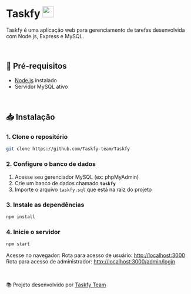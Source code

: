 # Taskfy <img src="https://avatars.githubusercontent.com/u/212968952?s=200&v=4" width="30"/>

Taskfy é uma aplicação web para gerenciamento de tarefas desenvolvida com Node.js, Express e MySQL.

<br>


## 🚀 Pré-requisitos

- [Node.js](https://nodejs.org/) instalado
- Servidor MySQL ativo

<br>

## 📥 Instalação

### 1. Clone o repositório

```bash
git clone https://github.com/Taskfy-team/Taskfy
```

### 2. Configure o banco de dados

1. Acesse seu gerenciador MySQL (ex: phpMyAdmin)
2. Crie um banco de dados chamado **`taskfy`**
3. Importe o arquivo `taskfy.sql` que está na raiz do projeto

### 3. Instale as dependências

```bash
npm install
```

### 4. Inicie o servidor

```bash
npm start
```

Acesse no navegador: 
Rota para acesso de usuário: [http://localhost:3000](http://localhost:3000)
Rota para acesso de administrador: [http://localhost:3000/admin/login](http://localhost:3000/admin/login)

<br>

📚 Projeto desenvolvido por [Taskfy Team](https://github.com/Taskfy-team)
